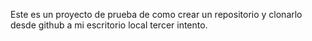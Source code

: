 Este es un proyecto de prueba de como crear un repositorio y clonarlo desde github a mi escritorio local tercer intento.